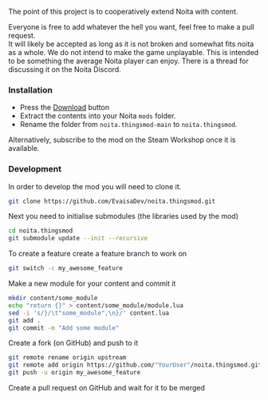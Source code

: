 The point of this project is to cooperatively extend Noita with content.
   
Everyone is free to add whatever the hell you want, feel free to make a pull request.  
It will likely be accepted as long as it is not broken and somewhat fits noita as a whole. We do not intend to make the game unplayable.
This is intended to be something the average Noita player can enjoy.
There is a thread for discussing it on the Noita Discord.

### Installation

- Press the [Download](https://github.com/EvaisaDev/noita.thingsmod/archive/refs/heads/main.zip) button
- Extract the contents into your Noita `mods` folder.
- Rename the folder from `noita.thingsmod-main` to `noita.thingsmod`.

Alternatively, subscribe to the mod on the Steam Workshop once it is available.

### Development

In order to develop the mod you will need to clone it.

```sh
git clone https://github.com/EvaisaDev/noita.thingsmod.git
```

Next you need to initialise submodules (the libraries used by the mod)

```sh
cd noita.thingsmod
git submodule update --init --recursive
```

To create a feature create a feature branch to work on

```sh
git switch -c my_awesome_feature
```

Make a new module for your content and commit it

```sh
mkdir content/some_module
echo "return {}" > content/some_module/module.lua
sed -i 's/}/\t"some_module",\n}/' content.lua
git add .
git commit -m "Add some module"
```

Create a fork (on GitHub) and push to it

```sh
git remote rename origin upstream
git remote add origin https://github.com/"YourUser"/noita.thingsmod.git
git push -u origin my_awesome_feature
```

Create a pull request on GitHub and wait for it to be merged
